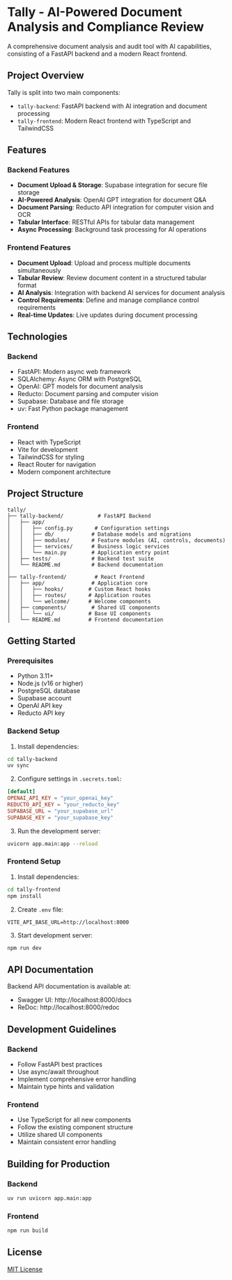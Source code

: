 # Tally - AI-Powered Document Analysis and Compliance Review

A comprehensive document analysis and audit tool with AI capabilities, consisting of a FastAPI backend and a modern React frontend.

## Project Overview

Tally is split into two main components:

- `tally-backend`: FastAPI backend with AI integration and document processing
- `tally-frontend`: Modern React frontend with TypeScript and TailwindCSS

## Features

### Backend Features
- **Document Upload & Storage**: Supabase integration for secure file storage
- **AI-Powered Analysis**: OpenAI GPT integration for document Q&A
- **Document Parsing**: Reducto API integration for computer vision and OCR
- **Tabular Interface**: RESTful APIs for tabular data management
- **Async Processing**: Background task processing for AI operations

### Frontend Features
- **Document Upload**: Upload and process multiple documents simultaneously
- **Tabular Review**: Review document content in a structured tabular format
- **AI Analysis**: Integration with backend AI services for document analysis
- **Control Requirements**: Define and manage compliance control requirements
- **Real-time Updates**: Live updates during document processing

## Technologies

### Backend
- FastAPI: Modern async web framework
- SQLAlchemy: Async ORM with PostgreSQL
- OpenAI: GPT models for document analysis
- Reducto: Document parsing and computer vision
- Supabase: Database and file storage
- uv: Fast Python package management

### Frontend
- React with TypeScript
- Vite for development
- TailwindCSS for styling
- React Router for navigation
- Modern component architecture

## Project Structure

```
tally/
├── tally-backend/           # FastAPI Backend
│   ├── app/
│   │   ├── config.py       # Configuration settings
│   │   ├── db/            # Database models and migrations
│   │   ├── modules/       # Feature modules (AI, controls, documents)
│   │   ├── services/      # Business logic services
│   │   └── main.py        # Application entry point
│   ├── tests/             # Backend test suite
│   └── README.md          # Backend documentation
│
├── tally-frontend/         # React Frontend
│   ├── app/               # Application core
│   │   ├── hooks/        # Custom React hooks
│   │   ├── routes/       # Application routes
│   │   └── welcome/      # Welcome components
│   ├── components/        # Shared UI components
│   │   └── ui/           # Base UI components
│   └── README.md         # Frontend documentation
```

## Getting Started

### Prerequisites
- Python 3.11+
- Node.js (v16 or higher)
- PostgreSQL database
- Supabase account
- OpenAI API key
- Reducto API key

### Backend Setup

1. Install dependencies:
```bash
cd tally-backend
uv sync
```

2. Configure settings in `.secrets.toml`:
```toml
[default]
OPENAI_API_KEY = "your_openai_key"
REDUCTO_API_KEY = "your_reducto_key"
SUPABASE_URL = "your_supabase_url"
SUPABASE_KEY = "your_supabase_key"
```

3. Run the development server:
```bash
uvicorn app.main:app --reload
```

### Frontend Setup

1. Install dependencies:
```bash
cd tally-frontend
npm install
```

2. Create `.env` file:
```env
VITE_API_BASE_URL=http://localhost:8000
```

3. Start development server:
```bash
npm run dev
```

## API Documentation

Backend API documentation is available at:
- Swagger UI: http://localhost:8000/docs
- ReDoc: http://localhost:8000/redoc

## Development Guidelines

### Backend
- Follow FastAPI best practices
- Use async/await throughout
- Implement comprehensive error handling
- Maintain type hints and validation

### Frontend
- Use TypeScript for all new components
- Follow the existing component structure
- Utilize shared UI components
- Maintain consistent error handling

## Building for Production

### Backend
```bash
uv run uvicorn app.main:app
```

### Frontend
```bash
npm run build
```

## License

[MIT License](LICENSE) 
